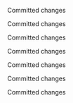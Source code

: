 Committed changes

Committed changes

Committed changes

Committed changes

Committed changes

Committed changes

Committed changes

